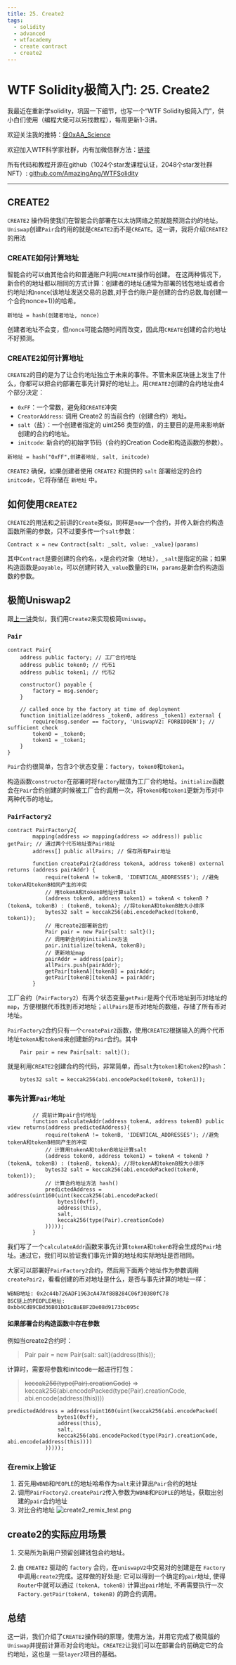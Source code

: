 ```yaml
---
title: 25. Create2
tags:
  - solidity
  - advanced
  - wtfacademy
  - create contract
  - create2
---
```


# WTF Solidity极简入门: 25. Create2

我最近在重新学solidity，巩固一下细节，也写一个“WTF Solidity极简入门”，供小白们使用（编程大佬可以另找教程），每周更新1-3讲。

欢迎关注我的推特：[@0xAA_Science](https://twitter.com/0xAA_Science)

欢迎加入WTF科学家社群，内有加微信群方法：[链接](https://discord.gg/5akcruXrsk)

所有代码和教程开源在github（1024个star发课程认证，2048个star发社群NFT）: [github.com/AmazingAng/WTFSolidity](https://github.com/AmazingAng/WTFSolidity)

-----

## CREATE2
`CREATE2` 操作码使我们在智能合约部署在以太坊网络之前就能预测合约的地址。`Uniswap`创建`Pair`合约用的就是`CREATE2`而不是`CREATE`。这一讲，我将介绍`CREATE2`的用法

### CREATE如何计算地址
智能合约可以由其他合约和普通账户利用`CREATE`操作码创建。 在这两种情况下，新合约的地址都以相同的方式计算：创建者的地址(通常为部署的钱包地址或者合约地址)和`nonce`(该地址发送交易的总数,对于合约账户是创建的合约总数,每创建一个合约nonce+1))的哈希。
```
新地址 = hash(创建者地址, nonce)
```
创建者地址不会变，但`nonce`可能会随时间而改变，因此用`CREATE`创建的合约地址不好预测。

### CREATE2如何计算地址
`CREATE2`的目的是为了让合约地址独立于未来的事件。不管未来区块链上发生了什么，你都可以把合约部署在事先计算好的地址上。用`CREATE2`创建的合约地址由4个部分决定：
- `0xFF`：一个常数，避免和`CREATE`冲突
- `CreatorAddress`: 调用 Create2 的当前合约（创建合约）地址。
- `salt`（盐）：一个创建者指定的 uint256 类型的值，的主要目的是用来影响新创建的合约的地址。
- `initcode`: 新合约的初始字节码（合约的Creation Code和构造函数的参数）。
```
新地址 = hash("0xFF",创建者地址, salt, initcode)
```
`CREATE2` 确保，如果创建者使用 `CREATE2` 和提供的 `salt` 部署给定的合约`initcode`，它将存储在 `新地址` 中。

## 如何使用`CREATE2`
`CREATE2`的用法和之前讲的`Create`类似，同样是`new`一个合约，并传入新合约构造函数所需的参数，只不过要多传一个`salt`参数：
```
Contract x = new Contract{salt: _salt, value: _value}(params)
```
其中`Contract`是要创建的合约名，`x`是合约对象（地址），`_salt`是指定的盐；如果构造函数是`payable`，可以创建时转入`_value`数量的`ETH`，`params`是新合约构造函数的参数。

## 极简Uniswap2

跟[上一讲](https://mirror.xyz/wtfacademy.eth/kojopp2CgDK3ehHxXc_2fkZe87uM0O5OmsEU6y83eJs)类似，我们用`Create2`来实现极简`Uniswap`。

### `Pair`
```solidity
contract Pair{
    address public factory; // 工厂合约地址
    address public token0; // 代币1
    address public token1; // 代币2

    constructor() payable {
        factory = msg.sender;
    }

    // called once by the factory at time of deployment
    function initialize(address _token0, address _token1) external {
        require(msg.sender == factory, 'UniswapV2: FORBIDDEN'); // sufficient check
        token0 = _token0;
        token1 = _token1;
    }
}
```
`Pair`合约很简单，包含3个状态变量：`factory`，`token0`和`token1`。

构造函数`constructor`在部署时将`factory`赋值为工厂合约地址。`initialize`函数会在`Pair`合约创建的时候被工厂合约调用一次，将`token0`和`token1`更新为币对中两种代币的地址。

### `PairFactory2`
```solidity
contract PairFactory2{
        mapping(address => mapping(address => address)) public getPair; // 通过两个代币地址查Pair地址
        address[] public allPairs; // 保存所有Pair地址

        function createPair2(address tokenA, address tokenB) external returns (address pairAddr) {
            require(tokenA != tokenB, 'IDENTICAL_ADDRESSES'); //避免tokenA和tokenB相同产生的冲突
            // 用tokenA和tokenB地址计算salt
            (address token0, address token1) = tokenA < tokenB ? (tokenA, tokenB) : (tokenB, tokenA); //将tokenA和tokenB按大小排序
            bytes32 salt = keccak256(abi.encodePacked(token0, token1));
            // 用create2部署新合约
            Pair pair = new Pair{salt: salt}(); 
            // 调用新合约的initialize方法
            pair.initialize(tokenA, tokenB);
            // 更新地址map
            pairAddr = address(pair);
            allPairs.push(pairAddr);
            getPair[tokenA][tokenB] = pairAddr;
            getPair[tokenB][tokenA] = pairAddr;
        }
```
工厂合约（`PairFactory2`）有两个状态变量`getPair`是两个代币地址到币对地址的`map`，方便根据代币找到币对地址；`allPairs`是币对地址的数组，存储了所有币对地址。

`PairFactory2`合约只有一个`createPair2`函数，使用`CREATE2`根据输入的两个代币地址`tokenA`和`tokenB`来创建新的`Pair`合约。其中
```solidity
    Pair pair = new Pair{salt: salt}(); 
```
就是利用`CREATE2`创建合约的代码，非常简单，而`salt`为`token1`和`token2`的`hash`：
```solidity
    bytes32 salt = keccak256(abi.encodePacked(token0, token1));
```

### 事先计算`Pair`地址
```solidity
        // 提前计算pair合约地址
        function calculateAddr(address tokenA, address tokenB) public view returns(address predictedAddress){
            require(tokenA != tokenB, 'IDENTICAL_ADDRESSES'); //避免tokenA和tokenB相同产生的冲突
            // 计算用tokenA和tokenB地址计算salt
            (address token0, address token1) = tokenA < tokenB ? (tokenA, tokenB) : (tokenB, tokenA); //将tokenA和tokenB按大小排序
            bytes32 salt = keccak256(abi.encodePacked(token0, token1));
            // 计算合约地址方法 hash()
            predictedAddress = address(uint160(uint(keccak256(abi.encodePacked(
                bytes1(0xff),
                address(this),
                salt,
                keccak256(type(Pair).creationCode)
            )))));
        }
```
我们写了一个`calculateAddr`函数来事先计算`tokenA`和`tokenB`将会生成的`Pair`地址。通过它，我们可以验证我们事先计算的地址和实际地址是否相同。

大家可以部署好`PairFactory2`合约，然后用下面两个地址作为参数调用`createPair2`，看看创建的币对地址是什么，是否与事先计算的地址一样：
```
WBNB地址: 0x2c44b726ADF1963cA47Af88B284C06f30380fC78
BSC链上的PEOPLE地址:
0xbb4CdB9CBd36B01bD1cBaEBF2De08d9173bc095c
```

#### 如果部署合约构造函数中存在参数


例如当create2合约时：
> Pair pair = new Pair{salt: salt}(address(this)); 

计算时，需要将参数和initcode一起进行打包：
> ~~keccak256(type(Pair).creationCode)~~
> => keccak256(abi.encodePacked(type(Pair).creationCode, abi.encode(address(this))))
```solidity
predictedAddress = address(uint160(uint(keccak256(abi.encodePacked(
                bytes1(0xff),
                address(this),
                salt,
                keccak256(abi.encodePacked(type(Pair).creationCode, abi.encode(address(this))))
            )))));
```

### 在remix上验证
1. 首先用`WBNB`和`PEOPLE`的地址哈希作为`salt`来计算出`Pair`合约的地址
2. 调用`PairFactory2.createPair2`传入参数为`WBNB`和`PEOPLE`的地址，获取出创建的`pair`合约地址
3. 对比合约地址
![create2_remix_test.png](./img/25-1.png)



## create2的实际应用场景
1. 交易所为新用户预留创建钱包合约地址。

2. 由 `CREATE2` 驱动的 `factory` 合约，在`uniswapV2`中交易对的创建是在 `Factory`中调用`create2`完成。这样做的好处是: 它可以得到一个确定的`pair`地址, 使得 `Router`中就可以通过 `(tokenA, tokenB)` 计算出`pair`地址, 不再需要执行一次 `Factory.getPair(tokenA, tokenB)` 的跨合约调用。


## 总结

这一讲，我们介绍了`CREATE2`操作码的原理，使用方法，并用它完成了极简版的`Uniswap`并提前计算币对合约地址。`CREATE2`让我们可以在部署合约前确定它的合约地址，这也是
一些`layer2`项目的基础。
